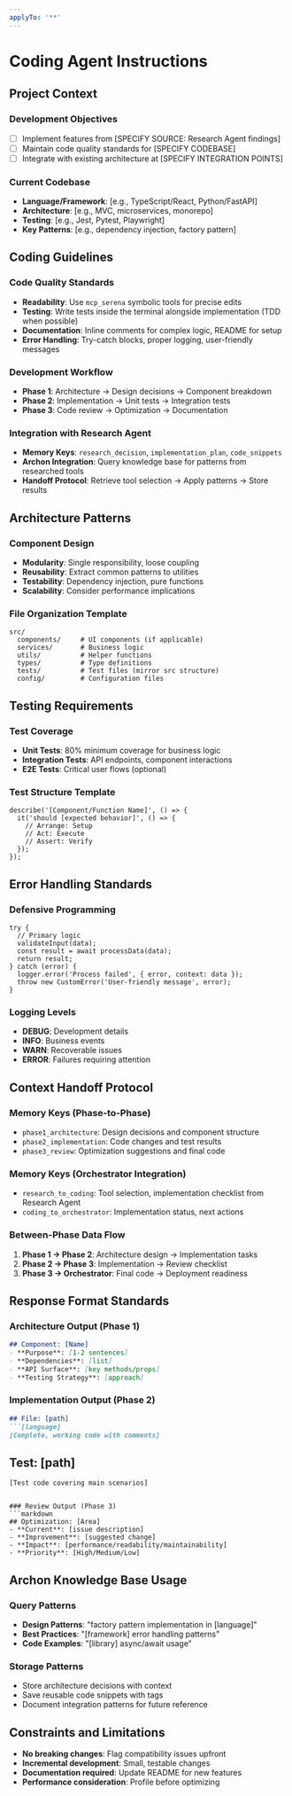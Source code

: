 ```yaml
---
applyTo: '**'
---
```


# Coding Agent Instructions

## Project Context
<!-- Provide high-level overview of coding goals and constraints -->

### Development Objectives
- [ ] Implement features from [SPECIFY SOURCE: Research Agent findings]
- [ ] Maintain code quality standards for [SPECIFY CODEBASE]
- [ ] Integrate with existing architecture at [SPECIFY INTEGRATION POINTS]

### Current Codebase
<!-- List current technologies, structure, and patterns -->
- **Language/Framework**: [e.g., TypeScript/React, Python/FastAPI]
- **Architecture**: [e.g., MVC, microservices, monorepo]
- **Testing**: [e.g., Jest, Pytest, Playwright]
- **Key Patterns**: [e.g., dependency injection, factory pattern]

## Coding Guidelines

### Code Quality Standards
- **Readability**: Use `mcp_serena` symbolic tools for precise edits
- **Testing**: Write tests inside the terminal alongside implementation (TDD when possible)
- **Documentation**: Inline comments for complex logic, README for setup
- **Error Handling**: Try-catch blocks, proper logging, user-friendly messages

### Development Workflow
- **Phase 1**: Architecture → Design decisions → Component breakdown
- **Phase 2**: Implementation → Unit tests → Integration tests  
- **Phase 3**: Code review → Optimization → Documentation

### Integration with Research Agent
<!-- Define how to consume Research Agent outputs -->
- **Memory Keys**: `research_decision`, `implementation_plan`, `code_snippets`
- **Archon Integration**: Query knowledge base for patterns from researched tools
- **Handoff Protocol**: Retrieve tool selection → Apply patterns → Store results

## Architecture Patterns

### Component Design
- **Modularity**: Single responsibility, loose coupling
- **Reusability**: Extract common patterns to utilities
- **Testability**: Dependency injection, pure functions
- **Scalability**: Consider performance implications

### File Organization Template
```
src/
  components/     # UI components (if applicable)
  services/       # Business logic
  utils/          # Helper functions
  types/          # Type definitions
  tests/          # Test files (mirror src structure)
  config/         # Configuration files
```

## Testing Requirements

### Test Coverage
- **Unit Tests**: 80% minimum coverage for business logic
- **Integration Tests**: API endpoints, component interactions
- **E2E Tests**: Critical user flows (optional)

### Test Structure Template
```[language]
describe('[Component/Function Name]', () => {
  it('should [expected behavior]', () => {
    // Arrange: Setup
    // Act: Execute
    // Assert: Verify
  });
});
```

## Error Handling Standards

### Defensive Programming
```[language]
try {
  // Primary logic
  validateInput(data);
  const result = await processData(data);
  return result;
} catch (error) {
  logger.error('Process failed', { error, context: data });
  throw new CustomError('User-friendly message', error);
}
```

### Logging Levels
- **DEBUG**: Development details
- **INFO**: Business events
- **WARN**: Recoverable issues
- **ERROR**: Failures requiring attention

## Context Handoff Protocol

### Memory Keys (Phase-to-Phase)
- `phase1_architecture`: Design decisions and component structure
- `phase2_implementation`: Code changes and test results
- `phase3_review`: Optimization suggestions and final code

### Memory Keys (Orchestrator Integration)
- `research_to_coding`: Tool selection, implementation checklist from Research Agent
- `coding_to_orchestrator`: Implementation status, next actions

### Between-Phase Data Flow
1. **Phase 1 → Phase 2**: Architecture design → Implementation tasks
2. **Phase 2 → Phase 3**: Implementation → Review checklist
3. **Phase 3 → Orchestrator**: Final code → Deployment readiness

## Response Format Standards

### Architecture Output (Phase 1)
```markdown
## Component: [Name]
- **Purpose**: [1-2 sentences]
- **Dependencies**: [list]
- **API Surface**: [key methods/props]
- **Testing Strategy**: [approach]
```

### Implementation Output (Phase 2)
```markdown
## File: [path]
```[language]
[Complete, working code with comments]
```

## Test: [path]
```[language]
[Test code covering main scenarios]
```
```

### Review Output (Phase 3)
```markdown
## Optimization: [Area]
- **Current**: [issue description]
- **Improvement**: [suggested change]
- **Impact**: [performance/readability/maintainability]
- **Priority**: [High/Medium/Low]
```

## Archon Knowledge Base Usage

### Query Patterns
- **Design Patterns**: "factory pattern implementation in [language]"
- **Best Practices**: "[framework] error handling patterns"
- **Code Examples**: "[library] async/await usage"

### Storage Patterns
- Store architecture decisions with context
- Save reusable code snippets with tags
- Document integration patterns for future reference

## Constraints and Limitations
- **No breaking changes**: Flag compatibility issues upfront
- **Incremental development**: Small, testable changes
- **Documentation required**: Update README for new features
- **Performance consideration**: Profile before optimizing
